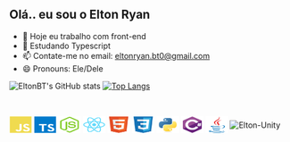 ## Olá.. eu sou o Elton Ryan

- 🔭 Hoje eu trabalho com front-end
- 🌱 Estudando Typescript
- 📫 Contate-me no email: eltonryan.bt0@gmail.com
- 😄 Pronouns: Ele/Dele

![EltonBT's GitHub stats](https://github-readme-stats.vercel.app/api?username=EltonBT&show_icons=true&theme=radical)
[![Top Langs](https://github-readme-stats.vercel.app/api/top-langs/?username=EltonBT)](https://github.com/anuraghazra/github-readme-stats)

##

<div style="display: inline_block"><br>
  <img align="center" alt="Elton-Js" height="30" width="40" src="https://raw.githubusercontent.com/devicons/devicon/master/icons/javascript/javascript-plain.svg">
  <img align="center" alt="Elton-Ts" height="30" width="40" src="https://raw.githubusercontent.com/devicons/devicon/master/icons/typescript/typescript-plain.svg">
  <img align="center" alt="Elton-NodeJS" height="30" width="40" src="https://raw.githubusercontent.com/devicons/devicon/master/icons/nodejs/nodejs-original.svg">
  <img align="center" alt="Elton-React" height="30" width="40" src="https://raw.githubusercontent.com/devicons/devicon/master/icons/react/react-original.svg">
  <img align="center" alt="Elton-HTML" height="30" width="40" src="https://raw.githubusercontent.com/devicons/devicon/master/icons/html5/html5-original.svg">
  <img align="center" alt="Elton-CSS" height="30" width="40" src="https://raw.githubusercontent.com/devicons/devicon/master/icons/css3/css3-original.svg">
  <img align="center" alt="Elton-Python" height="30" width="40" src="https://raw.githubusercontent.com/devicons/devicon/master/icons/python/python-original.svg">
  <img align="center" alt="Elton-Csharp" height="30" width="40" src="https://raw.githubusercontent.com/devicons/devicon/master/icons/csharp/csharp-original.svg">
  <img align="center" alt="Elton-Java" height="30" width="40" src="https://raw.githubusercontent.com/devicons/devicon/master/icons/java/java-original.svg">
  <img align="center" alt="Elton-Unity" height="30" width="30" src="https://seeklogo.com/images/U/unity-logo-988A22E703-seeklogo.com.png">
  
</div>

